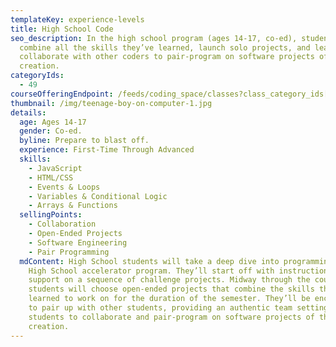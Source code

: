 ```yaml
---
templateKey: experience-levels
title: High School Code
seo_description: In the high school program (ages 14-17, co-ed), students will
  combine all the skills they’ve learned, launch solo projects, and learn to
  collaborate with other coders to pair-program on software projects of their
  creation.
categoryIds:
  - 49
courseOfferingEndpoint: /feeds/coding_space/classes?class_category_ids[]=49
thumbnail: /img/teenage-boy-on-computer-1.jpg
details:
  age: Ages 14-17
  gender: Co-ed.
  byline: Prepare to blast off.
  experience: First-Time Through Advanced
  skills:
    - JavaScript
    - HTML/CSS
    - Events & Loops
    - Variables & Conditional Logic
    - Arrays & Functions
  sellingPoints:
    - Collaboration
    - Open-Ended Projects
    - Software Engineering
    - Pair Programming
  mdContent: High School students will take a deep dive into programming in our
    High School accelerator program. They’ll start off with instructional
    support on a sequence of challenge projects. Midway through the course,
    students will choose open-ended projects that combine the skills they’ve
    learned to work on for the duration of the semester. They’ll be encouraged
    to pair up with other students, providing an authentic team setting for
    students to collaborate and pair-program on software projects of their
    creation.
---
```

